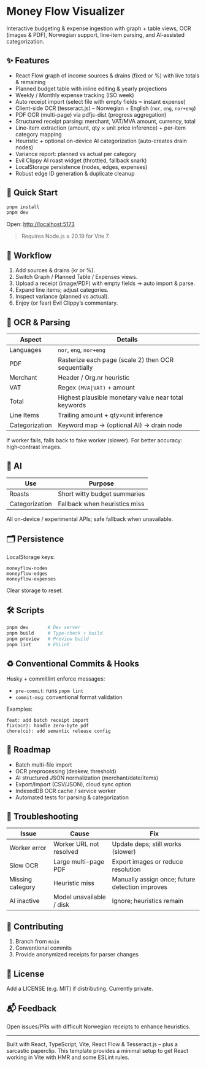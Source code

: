 # Money Flow Visualizer

Interactive budgeting & expense ingestion with graph + table views, OCR (images & PDF), Norwegian support, line‑item parsing, and AI‑assisted categorization.

## ✨ Features

- React Flow graph of income sources & drains (fixed or %) with live totals & remaining
- Planned budget table with inline editing & yearly projections
- Weekly / Monthly expense tracking (ISO week)
- Auto receipt import (select file with empty fields = instant expense)
- Client-side OCR (tesseract.js) – Norwegian + English (`nor`, `eng`, `nor+eng`)
- PDF OCR (multi-page) via pdfjs-dist (progress aggregation)
- Structured receipt parsing: merchant, VAT/MVA amount, currency, total
- Line-item extraction (amount, qty × unit price inference) + per-item category mapping
- Heuristic + optional on-device AI categorization (auto-creates drain nodes)
- Variance report: planned vs actual per category
- Evil Clippy AI roast widget (throttled, fallback snark)
- LocalStorage persistence (nodes, edges, expenses)
- Robust edge ID generation & duplicate cleanup

## 🚀 Quick Start

```bash
pnpm install
pnpm dev
```

Open: <http://localhost:5173>

> Requires Node.js ≥ 20.19 for Vite 7.

## 🧭 Workflow

1. Add sources & drains (kr or %).  
2. Switch Graph / Planned Table / Expenses views.  
3. Upload a receipt (image/PDF) with empty fields → auto import & parse.  
4. Expand line items; adjust categories.  
5. Inspect variance (planned vs actual).  
6. Enjoy (or fear) Evil Clippy’s commentary.

## 🧾 OCR & Parsing

| Aspect | Details |
|--------|---------|
| Languages | `nor`, `eng`, `nor+eng` |
| PDF | Rasterize each page (scale 2) then OCR sequentially |
| Merchant | Header / Org.nr heuristic |
| VAT | Regex `(MVA\|VAT)` + amount |
| Total | Highest plausible monetary value near total keywords |
| Line Items | Trailing amount + qty×unit inference |
| Categorization | Keyword map → (optional AI) → drain node |

If worker fails, falls back to fake worker (slower). For better accuracy: high‑contrast images.

## 🧠 AI

| Use | Purpose |
|-----|---------|
| Roasts | Short witty budget summaries |
| Categorization | Fallback when heuristics miss |

All on-device / experimental APIs; safe fallback when unavailable.

## 🗂 Persistence

LocalStorage keys:

```text
moneyflow-nodes
moneyflow-edges
moneyflow-expenses
```

Clear storage to reset.

## 🛠 Scripts

```bash
pnpm dev       # Dev server
pnpm build     # Type-check + build
pnpm preview   # Preview build
pnpm lint      # ESLint
```

## ♻️ Conventional Commits & Hooks

Husky + commitlint enforce messages:

- `pre-commit`: runs `pnpm lint`
- `commit-msg`: conventional format validation

Examples:

```text
feat: add batch receipt import
fix(ocr): handle zero-byte pdf
chore(ci): add semantic release config
```

## 🔮 Roadmap

- Batch multi-file import
- OCR preprocessing (deskew, threshold)
- AI structured JSON normalization (merchant/date/items)
- Export/Import (CSV/JSON), cloud sync option
- IndexedDB OCR cache / service worker
- Automated tests for parsing & categorization

## 🐞 Troubleshooting

| Issue | Cause | Fix |
|-------|-------|-----|
| Worker error | Worker URL not resolved | Update deps; still works (slower) |
| Slow OCR | Large multi-page PDF | Export images or reduce resolution |
| Missing category | Heuristic miss | Manually assign once; future detection improves |
| AI inactive | Model unavailable / disk | Ignore; heuristics remain |

## 🤝 Contributing

1. Branch from `main`  
2. Conventional commits  
3. Provide anonymized receipts for parser changes

## 📄 License

Add a LICENSE (e.g. MIT) if distributing. Currently private.

## 📬 Feedback

Open issues/PRs with difficult Norwegian receipts to enhance heuristics.

---

Built with React, TypeScript, Vite, React Flow & Tesseract.js – plus a sarcastic paperclip.
This template provides a minimal setup to get React working in Vite with HMR and some ESLint rules.
